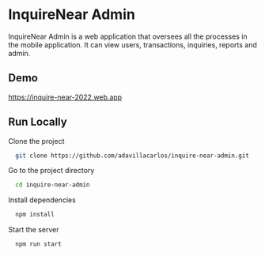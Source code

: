 
# InquireNear Admin
InquireNear Admin is a web application that oversees all the processes in the mobile application. It can view users, transactions, inquiries, reports and admin. 


## Demo

https://inquire-near-2022.web.app


## Run Locally

Clone the project

```bash
  git clone https://github.com/adavillacarlos/inquire-near-admin.git
```

Go to the project directory

```bash
  cd inquire-near-admin
```

Install dependencies

```bash
  npm install
```

Start the server

```bash
  npm run start
```

